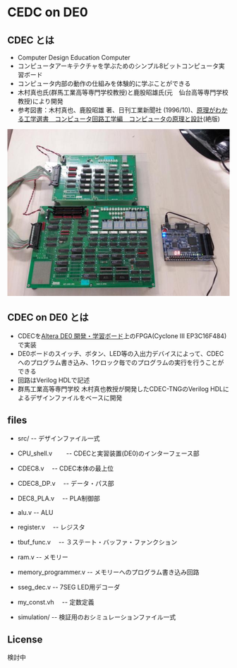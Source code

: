 # CEDC on DE0


## CDEC とは

 - Computer Design Education Computer
 - コンピュータアーキテクチャを学ぶためのシンプル8ビットコンピュータ実習ボード
 - コンピュータ内部の動作の仕組みを体験的に学ぶことができる
 - 木村真也氏(群馬工業高等専門学校教授)と鹿股昭雄氏(元　仙台高等専門学校教授)により開発
 - 参考図書：木村真也、鹿股昭雄 著、日刊工業新聞社 (1996/10)、[原理がわかる工学選書　コンピュータ回路工学編　コンピュータの原理と設計](http://www.amazon.co.jp/%E3%82%B3%E3%83%B3%E3%83%94%E3%83%A5%E3%83%BC%E3%82%BF%E3%81%AE%E5%8E%9F%E7%90%86%E3%81%A8%E8%A8%AD%E8%A8%88-%E5%8E%9F%E7%90%86%E3%81%8C%E3%82%8F%E3%81%8B%E3%82%8B%E5%B7%A5%E5%AD%A6%E9%81%B8%E6%9B%B8%E2%80%95%E3%82%B3%E3%83%B3%E3%83%94%E3%83%A5%E3%83%BC%E3%82%BF%E5%9B%9E%E8%B7%AF%E5%B7%A5%E5%AD%A6%E7%B7%A8-%E6%9C%A8%E6%9D%91-%E7%9C%9F%E4%B9%9F/dp/4526039187)(絶版)

 ![CDECボード(左)](./cdec.jpg)


## CDEC on DE0 とは

 - CDECを[Altera DE0 開発・学習ボード](http://www.terasic.com.tw/cgi-bin/page/archive.pl?Language=English&CategoryNo=56&No=364)上のFPGA(Cyclone III EP3C16F484)で実装
 - DE0ボードのスイッチ、ボタン、LED等の入出力デバイスによって、CDECへのプログラム書き込み、1クロック毎でのプログラムの実行を行うことができる
 - 回路はVerilog HDLで記述
 - 群馬工業高等専門学校 木村真也教授が開発したCDEC-TNGのVerilog HDLによるデザインファイルをベースに開発


## files

 - src/                   -- デザインファイル一式
  - CPU_shell.v　　         -- CDECと実習装置(DE0)のインターフェース部
  - CDEC8.v　              -- CDEC本体の最上位
  - CDEC8_DP.v　           -- データ・パス部
  - DEC8_PLA.v　           -- PLA制御部
  - alu.v                 -- ALU
  - register.v　           -- レジスタ
  - tbuf_func.v　          -- ３ステート・バッファ・ファンクション
  - ram.v                 -- メモリー
  - memory_programmer.v   -- メモリーへのプログラム書き込み回路
  - sseg_dec.v            -- 7SEG LED用デコーダ
  - my_const.vh　          -- 定数定義

 - simulation/            -- 検証用のおシミュレーションファイル一式


## License

検討中